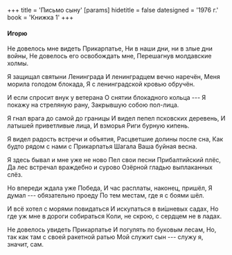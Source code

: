 +++
title = 'Письмо сыну'
[params]
  hidetitle = false
  datesigned = '1976 г.'
  book = 'Книжка 1'
+++
<!-- Письмо сыну -->

#### Игорю

Не довелось мне видеть Прикарпатье,
Ни в наши дни, ни в злые дни войны,
Не довелось его освобождать мне,
Перешагнув молдавские холмы.

Я защищал святыни Ленинграда
И ленинградцем вечно наречён,
Меня морила голодом блокада,
Я с ленинградской кровью обручён.

И если спросит внук у ветерана
О снятии блокадного кольца ---
Я покажу на стреляную рану,
Закрывшую собою пол-лица.

Я гнал врага до самой до границы
И видел пепел псковских деревень,
И латышей приветливые лица,
И взморья Риги бурную кипень.

Я видел радость встречи и объятия,
Расцветшие долины после сна,<!-- Вариант автора, книжка 5: Цветущие долины после сна, -->
Как будто рядом с нами с Прикарпатья
Шагала Ваша буйная весна.

Я здесь бывал и мне уже не ново
Пел свои песни Прибалтийский плёс,
Да лес встречал враждебно и сурово
Озёрной гладью выплаканных слёз.

Но впереди ждала уже Победа,
И час расплаты, наконец, пришёл,
Я думал --- обязательно проеду
По тем местам, где я с боями шёл.

И всё хотел с морями повидаться
И искупаться в ви&#x301;шневых садах,
Но где уж мне в дороги собираться
Коли, не скрою, с сердцем не в ладах.

Не довелось увидеть Прикарпатье
И погулять по буковым лесам,
Но, так как там с своей ракетной ратью
Мой служит сын --- служу я, значит, сам.

<!-- 1976 г. -->
<!-- Книжка 1 -->
